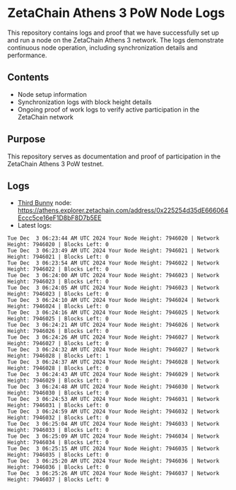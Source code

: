 # ZetaChain Athens 3 PoW Node Logs
This repository contains logs and proof that we have successfully set up and run a node on the ZetaChain Athens 3 network. The logs demonstrate continuous node operation, including synchronization details and performance.

## Contents
- Node setup information
- Synchronization logs with block height details
- Ongoing proof of work logs to verify active participation in the ZetaChain network

## Purpose
This repository serves as documentation and proof of participation in the ZetaChain Athens 3 PoW testnet.

## Logs

- [Third Bunny](https://thirdbunny.xyz/) node: https://athens.explorer.zetachain.com/address/0x225254d35dE666064Eccc5ce16eF1D8bF8D7b5EE
- Latest logs:
```
Tue Dec  3 06:23:44 AM UTC 2024 Your Node Height: 7946020 | Network Height: 7946020 | Blocks Left: 0
Tue Dec  3 06:23:49 AM UTC 2024 Your Node Height: 7946021 | Network Height: 7946021 | Blocks Left: 0
Tue Dec  3 06:23:54 AM UTC 2024 Your Node Height: 7946022 | Network Height: 7946022 | Blocks Left: 0
Tue Dec  3 06:24:00 AM UTC 2024 Your Node Height: 7946023 | Network Height: 7946023 | Blocks Left: 0
Tue Dec  3 06:24:05 AM UTC 2024 Your Node Height: 7946023 | Network Height: 7946023 | Blocks Left: 0
Tue Dec  3 06:24:10 AM UTC 2024 Your Node Height: 7946024 | Network Height: 7946024 | Blocks Left: 0
Tue Dec  3 06:24:16 AM UTC 2024 Your Node Height: 7946025 | Network Height: 7946025 | Blocks Left: 0
Tue Dec  3 06:24:21 AM UTC 2024 Your Node Height: 7946026 | Network Height: 7946026 | Blocks Left: 0
Tue Dec  3 06:24:26 AM UTC 2024 Your Node Height: 7946027 | Network Height: 7946027 | Blocks Left: 0
Tue Dec  3 06:24:32 AM UTC 2024 Your Node Height: 7946027 | Network Height: 7946028 | Blocks Left: 1
Tue Dec  3 06:24:37 AM UTC 2024 Your Node Height: 7946028 | Network Height: 7946028 | Blocks Left: 0
Tue Dec  3 06:24:43 AM UTC 2024 Your Node Height: 7946029 | Network Height: 7946029 | Blocks Left: 0
Tue Dec  3 06:24:48 AM UTC 2024 Your Node Height: 7946030 | Network Height: 7946030 | Blocks Left: 0
Tue Dec  3 06:24:53 AM UTC 2024 Your Node Height: 7946031 | Network Height: 7946031 | Blocks Left: 0
Tue Dec  3 06:24:59 AM UTC 2024 Your Node Height: 7946032 | Network Height: 7946032 | Blocks Left: 0
Tue Dec  3 06:25:04 AM UTC 2024 Your Node Height: 7946033 | Network Height: 7946033 | Blocks Left: 0
Tue Dec  3 06:25:09 AM UTC 2024 Your Node Height: 7946034 | Network Height: 7946034 | Blocks Left: 0
Tue Dec  3 06:25:15 AM UTC 2024 Your Node Height: 7946035 | Network Height: 7946035 | Blocks Left: 0
Tue Dec  3 06:25:20 AM UTC 2024 Your Node Height: 7946036 | Network Height: 7946036 | Blocks Left: 0
Tue Dec  3 06:25:26 AM UTC 2024 Your Node Height: 7946037 | Network Height: 7946037 | Blocks Left: 0
```
